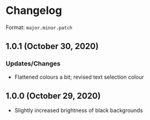 # Changelog

Format: `major.minor.patch`

## 1.0.1 (October 30, 2020)

### Updates/Changes

- Flattened colours a bit; revised text selection colour

## 1.0.0 (October 29, 2020)

- Slightly increased brightness of black backgrounds